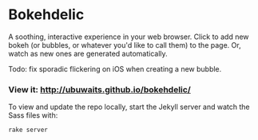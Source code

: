 # Bokehdelic

A soothing, interactive experience in your web browser. Click to add new bokeh (or bubbles, or whatever you'd like to call them) to the page. Or, watch as new ones are generated automatically.

Todo: fix sporadic flickering on iOS when creating a new bubble.

### View it: http://ubuwaits.github.io/bokehdelic/

To view and update the repo locally, start the Jekyll server and watch the Sass files with:

    rake server

